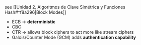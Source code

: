 see [[Unidad 2. Algoritmos de Clave Simétrica y Funciones Hash#^f8a296|Block Modes]]

- ECB -> **deterministic**
- CBC
- CTR -> allows block ciphers to act more like stream ciphers
- Galois/Counter Mode (GCM) adds **authentication capability**